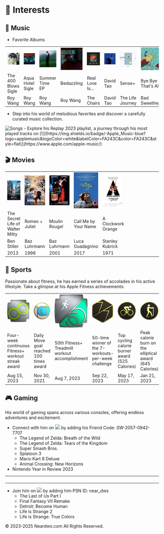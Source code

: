 # 🧩 Interests

## 🎵 Music

- Favorite Albums

<table class="no-horizontal-lines">
  <tr>
    <td><img src="images/album_the_400_blows.png" alt="The 400 Blows"></td>
    <td><img src="images/album_aqua_hotel.png" alt="Aqua Hotel"></td>
    <td><img src="images/album_summer_time.png" alt="Summer Time"></td>
    <td><img src="images/album_bedazzling.png" alt="Bedazzling"></td>
    <td><img src="images/album_real_love.png" alt="Real Love Is..."></td>
    <td><img src="images/album_david_tao.png" alt="David Tao"></td>
    <td><img src="images/album_sense+.png" alt="Sense+"></td>
    <td><img src="images/album_bye_bye_that_is_all.png" alt="Bye Bye That's All"></td>
  </tr>
  <tr>
    <td>The 400 Blows<br>Sigle</td>
    <td>Aqua Hotel<br>Sigle </td>
    <td>Summer Time<br>EP</td>
    <td>Bedazzling</td>
    <td>Real Love Is...</td>
    <td>David Tao</td>
    <td>Sense+</td>
    <td>Bye Bye<br>That's All</td>
  </tr>
  <tr>
    <td>Roy Wang</td>
    <td>Roy Wang</td>
    <td>Roy Wang</td>
    <td>Roy Wang</td>
    <td>The Chairs</td>
    <td>David Tao</td>
    <td>The Life Journey</td>
    <td>Bad Sweetheart</td>
  </tr>
</table>

- Step into his world of melodious favorites and discover a carefully curated music collection.     
<img src="https://neardws-1257861591.cos.ap-shanghai.myqcloud.com/neardws/music.gif" width="369" height="50" alt="Songs" />
- Explore his <a herf="https://music.apple.com/us/playlist/replay-2023/pl.rp-6xxbi6BevJx4" class="no-underline">Replay 2023</a> playlist, a journey through his most played tracks on [![](https://img.shields.io/badge/-Apple_Music-blue?logo=applemusic&logoColor=white&labelColor=FA243C&color=FA243C&style=flat)](https://www.apple.com/apple-music/)

## 🎬 Movies

<table class="no-horizontal-lines">
  <tr>
    <td><img src="images/movie_mitty.png" alt="The Secret Life of Walter Mitty"></td>
    <td><img src="images/movie_romeo_juliet.png" alt="Romeo + Juliet"></td>
    <td><img src="images/movie_moulin_rouge.png" alt="Moulin Rouge!"></td>
    <td><img src="images/movie_call_me_by_your_name.png" alt="Call Me by Your Name"></td>
    <td><img src="images/movie_clockwork_orange.png" alt="A Clockwork Orange"></td>
    <td style="width: 350px;"></td>
  </tr>
  <tr>
    <td>The Secret Life of Walter Mitty</td>
    <td>Romeo + Juliet</td>
    <td>Moulin Rouge!</td>
    <td>Call Me by Your Name</td>
    <td>A Clockwork Orange</td>
    <td style="width: 350px;"></td>
  </tr>
  <tr>
    <td>Ben Stiller</td>
    <td>Baz Luhrmann</td>
    <td>Baz Luhrmann</td>
    <td>Luca Guadagnino</td>
    <td>Stanley Kubrick</td>
    <td style="width: 350px;"></td>
  </tr>
  <tr>
    <td>2013</td>
    <td>1996</td>
    <td>2001</td>
    <td>2017</td>
    <td>1971</td>
    <td style="width: 350px;"></td>
  </tr>
</table>

## 🏃 Sports

Passionate about fitness, he has earned a series of accolades in his active lifestyle. Take a glimpse at his <a herf="https://www.apple.com/apple-fitness-plus/" class="no-underline">Apple Fitness</a> achievements:

<table class="no-horizontal-lines">
  <tr>
    <td><img src="images/sports_weekly.png" alt="Fitness+ Weekly Workout Streak"></td>
    <td><img src="images/sports_move.png" alt="100 Move Goals"></td>
    <td><img src="images/sports_treadmill.png" alt="50 Fitness+ Treadmill Workouts"></td>
    <td><img src="images/sports_7_workout.png" alt="7-Workout Week"></td>
    <td><img src="images/sports_cycling.png" alt="Cycling Workout Record"></td>
    <td><img src="images/sports_elliptical.png" alt="Elliptical Workout Record"></td>
    <td><img src="images/sports_running.png" alt="Running Workout Record"></td>
    <td><img src="images/sports_swimming.png" alt="Swimming Workout Record"></td>
  </tr>
  <tr>
    <td>Four-week continuous Fitness+ workout streak award</td>
    <td>Daily Move goal reached 100 times award</td>
    <td>50th Fitness+ Treadmill workout accomplishment</td>
    <td>50-time winner of the 7-workouts-per-week challenge</td>
    <td>Top cycling calorie burner award (525 Calories)</td>
    <td>Peak calorie burn on the elliptical award (645 Calories)</td>
    <td>Maximum calories burned running award (579 Calories)</td>
    <td>Highest calories burned swimming award (157 Calories)</td>
  </tr>
  <tr>
    <td>Aug 15, 2023</td>
    <td>Nov 30, 2021</td>
    <td>Aug 7, 2023</td>
    <td>Sep 22, 2023</td>
    <td>May 17, 2023</td>
    <td>Jan 21, 2023</td>
    <td>Aug 16, 2023</td>
    <td>Jun 13, 2023</td>
  </tr>
</table>

## 🎮 Gaming

His world of gaming spans across various consoles, offering endless adventures and excitement.      

- Connect with him on [![](https://img.shields.io/badge/-Nintendo_Switch-blue?logo=nintendoswitch&logoColor=white&labelColor=E60012&color=E60012&style=flat)](https://www.nintendo.com/) by adding his Friend Code: SW-2057-0942-7707
  - The Legend of Zelda: Breath of the Wild
  - The Legend of Zelda: Tears of the Kingdom
  - Super Smash Bros.
  - Splatoon 3
  - Mario Kart 8 Deluxe
  - Animal Crossing: New Horizons
- <a herf="https://year-in-review.nintendo.com/" class="no-underline">Nintendo Year in Review 2023</a>

<table class="no-horizontal-lines">
  <tr>
    <td><img src="images/gaming_2023_Nintendo_Year_in_Review_1.jpg" alt="Nintendo Year in Review 2023"></td>
    <td><img src="images/gaming_2023_Nintendo_Year_in_Review_2.jpg" alt="Nintendo Year in Review 2023"></td>
    <td><img src="images/gaming_2023_Nintendo_Year_in_Review_2.jpg" alt="Nintendo Year in Review 2023"></td>
    <td style="width: 450px;"></td>
  </tr>
</table>

- Join him on [![](https://img.shields.io/badge/-PlayStation-blue?logo=playstation&logoColor=white&labelColor=003791&color=003791&style=flat)](https://www.playstation.com/) by adding him PSN ID: near_dws
  - The Last of Us Part I
  - Final Fantasy VII Remake
  - Detroit: Become Human
  - Life is Strange 2
  - Life is Strange: True Colors

<div style="float: left;">
<script type='text/javascript' id='clustrmaps' src='//cdn.clustrmaps.com/map_v2.js?cl=080808&w=600&t=tt&d=aFmh3d7Xe0XBtDzpWJTkAIBPYWnWgzsZn29nw_9T_34&co=ffffff&cmo=3acc3a&cmn=ff5353&ct=808080'></script>
</div>
<div style="clear: both; text-align: left;">
<p>© 2023-2025 Neardws.com All Rights Reserved.</p>
</div>